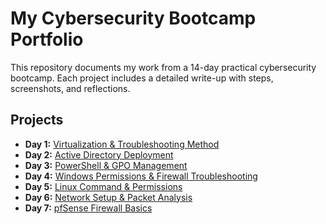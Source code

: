 # My Cybersecurity Bootcamp Portfolio

This repository documents my work from a 14-day practical cybersecurity bootcamp. Each project includes a detailed write-up with steps, screenshots, and reflections.

## Projects

*   **Day 1:** [Virtualization & Troubleshooting Method](./Day-01-Virtualization/README.md)
*   **Day 2:** [Active Directory Deployment](./Day-02-Active-Directory/README.md)
*   **Day 3:** [PowerShell & GPO Management](./Day-03-GPO-Management/README.md)
*   **Day 4:** [Windows Permissions & Firewall Troubleshooting](./Day-04-Permissions-Firewall/README.md)
*   **Day 5:** [Linux Command & Permissions](./Day-05-Linux-CLI/README.md)
*   **Day 6:** [Network Setup & Packet Analysis](./Day-06-Packet-Analysis/README.md)
*   **Day 7:** [pfSense Firewall Basics](./Day-07-pfSense/README.md)
